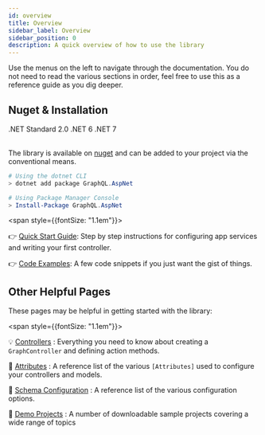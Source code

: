 ```yaml
---
id: overview
title: Overview
sidebar_label: Overview
sidebar_position: 0
description: A quick overview of how to use the library
---
```



Use the menus on the left to navigate through the documentation. You do not need to read the various sections in order, feel free to use this as a reference guide as you dig deeper.

## Nuget & Installation

<span className="pill">.NET Standard 2.0</span> <span className="pill">.NET 6</span> <span className="pill">.NET 7</span> <br/><br/>

The library is available on [nuget](https://www.nuget.org/packages/GraphQL.AspNet/) and can be added to your project via the conventional means.

```powershell title="How to Install The Library"
# Using the dotnet CLI
> dotnet add package GraphQL.AspNet

# Using Package Manager Console
> Install-Package GraphQL.AspNet
```
<span style={{fontSize: "1.1em"}}> 

👉 [Quick Start Guide](./create-app.md): Step by step instructions for configuring app services and writing your first controller.

👉 [Code Examples](./code-examples.md): A few code snippets if you just want the gist of things.

</span>


## Other Helpful Pages

These pages may be helpful in getting started with the library:

<span style={{fontSize: "1.1em"}}> 

💡 [Controllers](../controllers/actions.md) : Everything you need to know about creating a `GraphController` and defining action methods.

📜 [Attributes](../reference/attributes.md) : A reference list of the various `[Attributes]` used to configure your controllers and models.

📐 [Schema Configuration](../reference/schema-configuration.md) : A reference list of the various configuration options.

📌 [Demo Projects](../reference/demo-projects.md) : A number of downloadable sample projects covering a wide range of topics

</span>